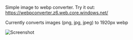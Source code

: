 Simple image to webp converter.
Try it out: https://webpconverter.z6.web.core.windows.net/

Currently converts images (png, jpg, jpeg) to 1920px webp

![Screenshot](https://webpconverter.z6.web.core.windows.net/screenshot.PNG)
